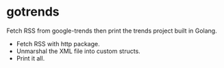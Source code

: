 # gotrends

Fetch RSS from google-trends then print the trends project built in Golang.

- Fetch RSS with http package.
- Unmarshal the XML file into custom structs.
- Print it all.
